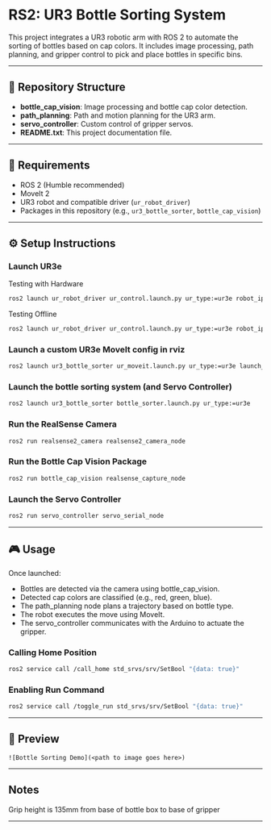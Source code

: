 # RS2: UR3 Bottle Sorting System

This project integrates a UR3 robotic arm with ROS 2 to automate the sorting of bottles based on cap colors. 
It includes image processing, path planning, and gripper control to pick and place bottles in specific bins.

---

## 📁 Repository Structure

- **bottle_cap_vision**: Image processing and bottle cap color detection.
- **path_planning**: Path and motion planning for the UR3 arm.
- **servo_controller**: Custom control of gripper servos.
- **README.txt**: This project documentation file.

---

## 🧰 Requirements

- ROS 2 (Humble recommended)
- MoveIt 2
- UR3 robot and compatible driver (`ur_robot_driver`)
- Packages in this repository (e.g., `ur3_bottle_sorter`, `bottle_cap_vision`)

---

## ⚙️ Setup Instructions

### Launch UR3e
Testing with Hardware
```bash
ros2 launch ur_robot_driver ur_control.launch.py ur_type:=ur3e robot_ip:=192.168.0.194 launch_rviz:=false
```
Testing Offline
```bash
ros2 launch ur_robot_driver ur_control.launch.py ur_type:=ur3e robot_ip:=yyy.yyy.yyy.yyy use_fake_hardware:=true launch_rviz:=false
```

### Launch a custom UR3e MoveIt config in rviz
```bash
ros2 launch ur3_bottle_sorter ur_moveit.launch.py ur_type:=ur3e launch_rviz:=true
```

### Launch the bottle sorting system (and Servo Controller)
```bash
ros2 launch ur3_bottle_sorter bottle_sorter.launch.py ur_type:=ur3e
```

### Run the RealSense Camera
```bash
ros2 run realsense2_camera realsense2_camera_node
```

### Run the Bottle Cap Vision Package
```bash
ros2 run bottle_cap_vision realsense_capture_node
```


### Launch the Servo Controller
```bash
ros2 run servo_controller servo_serial_node

```
---

## 🎮 Usage

Once launched:
- Bottles are detected via the camera using bottle_cap_vision.
- Detected cap colors are classified (e.g., red, green, blue).
- The path_planning node plans a trajectory based on bottle type.
- The robot executes the move using MoveIt.
- The servo_controller communicates with the Arduino to actuate the gripper.

### Calling Home Position
```bash
ros2 service call /call_home std_srvs/srv/SetBool "{data: true}"
```

### Enabling Run Command
```bash
ros2 service call /toggle_run std_srvs/srv/SetBool "{data: true}"
```

---

## 📸 Preview
```
![Bottle Sorting Demo](<path to image goes here>)
```
---

## Notes
Grip height is 135mm from base of bottle box to base of gripper

---
